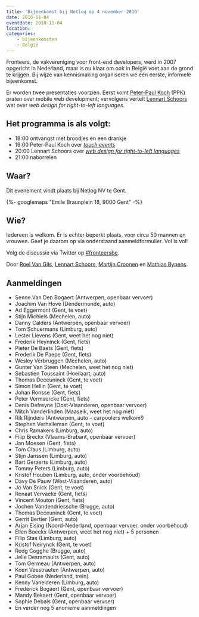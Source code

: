 ```yaml
---
title: 'Bijeenkomst bij Netlog op 4 november 2010'
date: 2010-11-04
eventdate: 2010-11-04
location:
categories:
    - bijeenkomsten
    - België
---
```


Fronteers, de vakvereniging voor front-end developers, werd in 2007 opgericht in Nederland, maar is nu klaar om ook in België voet aan de grond te krijgen. Bij wijze van kennismaking organiseren we een eerste, informele bijeenkomst.

Er worden twee presentaties voorzien. Eerst komt [Peter-Paul Koch](http://www.quirksmode.org/about/) (PPK) praten over mobile web development; vervolgens vertelt [Lennart Schoors](http://lensco.be/) wat over _web design for right-to-left languages_.

## Het programma is als volgt:

-   18:00 ontvangst met broodjes en een drankje
-   19:00 Peter-Paul Koch over _[touch events](http://www.slideshare.net/pp.koch/the-touch-events)_
-   20:00 Lennart Schoors over _[web design for right-to-left languages](http://lensco.be/2010/11/05/web-design-for-right-to-left-languages/)_
-   21:00 naborrelen

## Waar?

Dit evenement vindt plaats bij Netlog NV te Gent.

{%- googlemaps "Emile Braunplein 18, 9000 Gent" -%}

## Wie?

Iedereen is welkom. Er is echter beperkt plaats, voor circa 50 mannen en vrouwen. Geef je daarom op via onderstaand aanmeldformulier. Vol is vol!

Volg de discussie via Twitter op [#fronteersbe](https://twitter.com/search?q=%23fronteersbe).

Door [Roel Van Gils](https://twitter.com/roelvangils), [Lennart Schoors](https://twitter.com/lensco), [Martijn Croonen](https://twitter.com/martijnc_) en [Mathias Bynens](https://twitter.com/mathias).

## Aanmeldingen

-   Senne Van Den Bogaert (Antwerpen, openbaar vervoer)
-   Joachim Van Hove (Dendermonde, auto)
-   Ad Eggermont (Gent, te voet)
-   Stijn Michiels (Mechelen, auto)
-   Danny Calders (Antwerpen, openbaar vervoer)
-   Tom Schuermans (Limburg, auto)
-   Lester Lievens (Gent, weet het nog niet)
-   Frederik Heyninck (Gent, fiets)
-   Pieter De Baets (Gent, fiets)
-   Frederik De Paepe (Gent, fiets)
-   Wesley Verbruggen (Mechelen, auto)
-   Gunter Van Steen (Mechelen, weet het nog niet)
-   Sebastien Toussaint (Hoeilaart, auto)
-   Thomas Deceuninck (Gent, te voet)
-   Simon Hellin (Gent, te voet)
-   Johan Ronsse (Gent, fiets)
-   Peter Vermaercke (Gent, fiets)
-   Denis Defreyne (Oost-Vlaanderen, openbaar vervoer)
-   Mitch Vanderlinden (Maaseik, weet het nog niet)
-   Rik Rijnders (Antwerpen, auto – carpoolers welkom!)
-   Stephen Verhalleman (Gent, te voet)
-   Chris Ramakers (Limburg, auto)
-   Filip Breckx (Vlaams-Brabant, openbaar vervoer)
-   Jan Moesen (Gent, fiets)
-   Tom Claus (Limburg, auto)
-   Stijn Janssen (Limburg, auto)
-   Bart Geraerts (Limburg, auto)
-   Tommy Peters (Limburg, auto)
-   Kristof Houben (Limburg, auto, onder voorbehoud)
-   Davy De Pauw (West-Vlaanderen, auto)
-   Jo Van Snick (Gent, te voet)
-   Renaat Vervaeke (Gent, fiets)
-   Vincent Mouton (Gent, fiets)
-   Jochen Vandendriessche (Brugge, auto)
-   Thomas Deceuninck (Gent, te voet)
-   Gerrit Bertier (Gent, auto)
-   Arjan Eising (Noord-Nederland, openbaar vervoer, onder voorbehoud)
-   Ellen Boeckx (Antwerpen, weet het nog niet) + 5 personen
-   Filip Stas (Limburg, auto)
-   Kristof Neirynck (Gent, te voet)
-   Redg Cogghe (Brugge, auto)
-   Jelle Desramaults (Gent, auto)
-   Tom Germeau (Antwerpen, auto)
-   Koen Veestraeten (Antwerpen, auto)
-   Paul Gobée (Nederland, trein)
-   Kenny Vanelderen (Limburg, auto)
-   Frederick Bogaert (Gent, openbaar vervoer)
-   Mandy Bekaert (Gent, openbaar vervoer)
-   Sophie Debals (Gent, openbaar vervoer)
-   En verder nog 5 anonieme aanmeldingen
